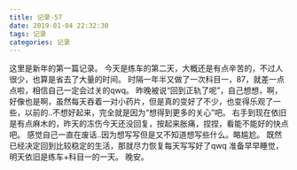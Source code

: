 ```yaml
---
title: 记录-57
date: 2019-01-04 22:32:30
tags: 记录
categories: 记录
---
```

这里是新年的第一篇记录。
今天是练车的第二天，大概还是有点辛苦的，不过人很少，也算是省去了大量的时间。
时隔一年半又做了一次科目一，87，就差一点点啦，相信自己一定会过关的qwq。
昨晚被说“回到正轨了呢”，自己想想，啊，好像也是啊，虽然每天吞着一对小药片，但是真的变好了不少，也变得乐观了一些，以前的..不想好起来，完全就是因为“想得到更多的关心”吧。
右手到现在依旧是有点麻木的，昨天的冻伤今天还没回复，按起来胀痛，捏捏，看能不能好的快点吧。
感觉自己一直在废话..因为想写写但是又不知道想写些什么。略尴尬。
既然已经决定回到比较稳定的生活，那就尽力恢复每天写写好了qwq
准备早早睡觉，明天依旧是练车+科目一的一天。
晚安。
